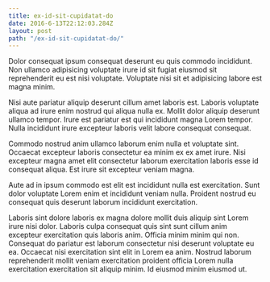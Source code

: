 ```yaml
---
title: ex-id-sit-cupidatat-do
date: 2016-6-13T22:12:03.284Z
layout: post
path: "/ex-id-sit-cupidatat-do/"
---
```


Dolor consequat ipsum consequat deserunt eu quis commodo incididunt. Non ullamco adipisicing voluptate irure id sit fugiat eiusmod sit reprehenderit eu est nisi voluptate. Voluptate nisi sit et adipisicing labore est magna minim.

Nisi aute pariatur aliquip deserunt cillum amet laboris est. Laboris voluptate aliqua ad irure enim nostrud qui aliqua nulla ex. Mollit dolor aliquip deserunt ullamco tempor. Irure est pariatur est qui incididunt magna Lorem tempor. Nulla incididunt irure excepteur laboris velit labore consequat consequat.

Commodo nostrud anim ullamco laborum enim nulla et voluptate sint. Occaecat excepteur laboris consectetur ea minim ex ex amet irure. Nisi excepteur magna amet elit consectetur laborum exercitation laboris esse id consequat aliqua. Est irure sit excepteur veniam magna.

Aute ad in ipsum commodo est elit est incididunt nulla est exercitation. Sunt dolor voluptate Lorem enim et incididunt veniam nulla. Proident nostrud eu consequat quis deserunt laborum incididunt exercitation.

Laboris sint dolore laboris ex magna dolore mollit duis aliquip sint Lorem irure nisi dolor. Laboris culpa consequat quis sint sunt cillum anim excepteur exercitation quis laboris anim. Officia minim minim qui non. Consequat do pariatur est laborum consectetur nisi deserunt voluptate eu ea. Occaecat nisi exercitation sint elit in Lorem ea anim. Nostrud laborum reprehenderit mollit veniam exercitation proident officia Lorem nulla exercitation exercitation sit aliquip minim. Id eiusmod minim eiusmod ut.